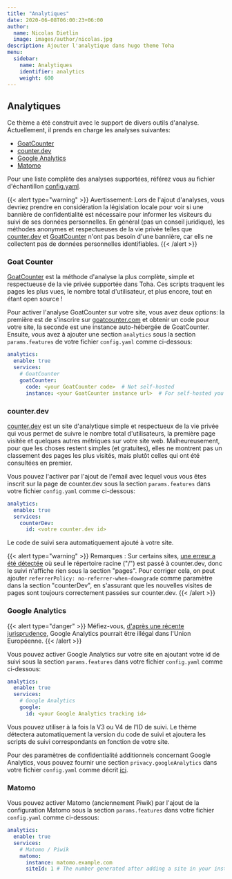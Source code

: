 ```yaml
---
title: "Analytiques"
date: 2020-06-08T06:00:23+06:00
author:
  name: Nicolas Dietlin
  image: images/author/nicolas.jpg
description: Ajouter l'analytique dans hugo theme Toha
menu:
  sidebar:
    name: Analytiques
    identifier: analytics
    weight: 600
---
```


## Analytiques

Ce thème a été construit avec le support de divers outils d'analyse. Actuellement, il prends en charge les analyses suivantes:

- [GoatCounter](https://www.goatcounter.com/)
- [counter.dev](https://counter.dev/)
- [Google Analytics](https://analytics.google.com)
- [Matomo](https://matomo.org/)

Pour une liste complète des analyses supportées, référez vous  au fichier d'échantillon [config.yaml](https://github.com/hugo-toha/hugo-toha.github.io/blob/main/config.yaml).

{{< alert type="warning" >}}
Avertissement: Lors de l'ajout d'analyses, vous devriez prendre en considération la législation locale pour voir si une bannière de confidentialité est nécessaire pour informer les visiteurs du suivi de ses données personnelles. En général (pas un conseil juridique), les méthodes anonymes et respectueuses de la vie privée telles que [counter.dev](https://counter.dev) et [GoatCounter](https://www.goatcounter.com/) n'ont pas besoin d'une bannière, car ells ne collectent pas de données personnelles identifiables.
{{< /alert >}}

### Goat Counter

[GoatCounter](https://www.goatcounter.com/) est la méthode d'analyse la plus complète, simple et respectueuse de la vie privée supportée dans Toha. Ces scripts traquent les pages les plus vues, le nombre total d'utilisateur, et plus encore, tout en étant open source !

Pour activer l'analyse GoatCounter sur votre site, vous avez deux options: la première est de s'inscrire sur [goatcounter.com](https://www.goatcounter.com) et obtenir un code pour votre site, la seconde est une instance auto-hébergée de GoatCounter. Ensuite, vous avez à ajouter une section `analytics` sous la section `params.features` de votre fichier `config.yaml` comme ci-dessous:

```yaml
analytics:
  enable: true
  services:
    # GoatCounter
    goatCounter:
      code: <your GoatCounter code>  # Not self-hosted
      instance: <your GoatCounter instance url>  # For self-hosted you should use only one of the two methods
```

### counter.dev

[counter.dev](https://counter.dev) est un site d'analytique simple et respectueux de la vie privée qui vous permet de suivre le nombre total d'utilisateurs, la première page visitée et quelques autres métriques sur votre site web. Malheureusement, pour que les choses restent simples (et gratuites), elles ne montrent pas un classement des pages les plus visités, mais plutôt celles qui ont été consultées en premier.

Vous pouvez l'activer par l'ajout de l'email avec lequel vous vous êtes inscrit sur la page de counter.dev sous la section `params.features` dans votre fichier `config.yaml` comme ci-dessous:

```yaml
analytics:
  enable: true
  services:
    counterDev:
      id: <votre counter.dev id>
```
Le code de suivi sera automatiquement ajouté à votre site.

{{< alert type="warning" >}}
Remarques : Sur certains sites, [une erreur a été détectée](https://github.com/ihucos/counter.dev/issues/37) où seul le répertoire racine ("/") est passé à counter.dev, donc le suivi n'affiche rien sous la section "pages". Pour corriger cela, on peut ajouter `referrerPolicy: no-referrer-when-downgrade` comme paramètre dans la section "counterDev", en s'assurant que les nouvelles visites de pages sont toujours correctement passées sur counter.dev.
{{< /alert >}}

### Google Analytics

{{< alert type="danger" >}}
Méfiez-vous, [d'après une récente jurisprudence](https://www.euractiv.com/section/politics/short_news/use-of-google-analytics-violates-eu-law-austrian-authority-rules/), Google Analytics pourrait être illégal dans l'Union Européenne.
{{< /alert >}}

Vous pouvez activer Google Analytics sur votre site en ajoutant votre id de suivi sous la section `params.features` dans votre fichier `config.yaml` comme ci-dessous:

```yaml
analytics:
  enable: true
  services:
    # Google Analytics
    google:
      id: <your Google Analytics tracking id>
```

Vous pouvez utiliser à la fois la V3 ou V4 de l'ID de suivi. Le thème détectera automatiquement la version du code de suivi et ajoutera les scripts de suivi correspondants en fonction de votre site.

Pour des paramètres de confidentialité additionnels concernant Google Analytics, vous pouvez fournir une section `privacy.googleAnalytics` dans votre fichier `config.yaml` comme décrit [ici](https://gohugo.io/about/hugo-and-gdpr/#all-privacy-settings).

### Matomo

Vous pouvez activer Matomo (anciennement Piwik) par l'ajout de la configuration Matomo sous la section `params.features` dans votre fichier `config.yaml` comme ci-dessous:

```yaml
analytics:
  enable: true
  services:
    # Matomo / Piwik
    matomo:
      instance: matomo.example.com
      siteId: 1 # The number generated after adding a site in your instance
```
